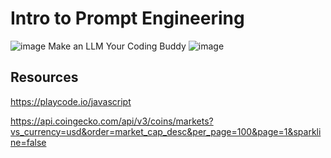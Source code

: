 #  Intro to Prompt Engineering 
![image](https://github.com/user-attachments/assets/b20b039b-cfb8-4408-87f7-8f4d7919f54c) Make an LLM Your Coding Buddy
![image](https://github.com/user-attachments/assets/6b7ab670-d3e3-489c-9aaf-29c419d2bde9)


## Resources

https://playcode.io/javascript

https://api.coingecko.com/api/v3/coins/markets?vs_currency=usd&order=market_cap_desc&per_page=100&page=1&sparkline=false
